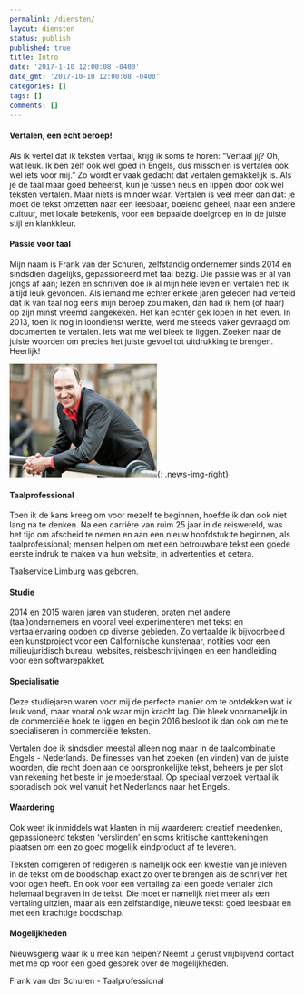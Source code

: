 ```yaml
---
permalink: /diensten/
layout: diensten
status: publish
published: true
title: Intro
date: '2017-1-10 12:00:08 -0400'
date_gmt: '2017-10-10 12:00:08 -0400'
categories: []
tags: []
comments: []
---
```

#### Vertalen, een echt beroep!

Als ik vertel dat ik teksten vertaal, krijg ik soms te horen: “Vertaal jij? Oh, wat leuk. Ik ben zelf ook wel goed in Engels, dus misschien is vertalen ook wel iets voor mij.” Zo wordt er vaak gedacht dat vertalen gemakkelijk is. Als je de taal maar goed beheerst, kun je tussen neus en lippen door ook wel teksten vertalen. Maar niets is minder waar. Vertalen is veel meer dan dat: je moet de tekst omzetten naar een leesbaar, boeiend geheel, naar een andere cultuur, met lokale betekenis, voor een bepaalde doelgroep en in de juiste stijl en klankkleur. 

#### Passie voor taal 
Mijn naam is Frank van der Schuren, zelfstandig ondernemer sinds 2014 en sindsdien dagelijks, gepassioneerd met taal bezig. Die passie was er al van jongs af aan; lezen en schrijven doe ik al mijn hele leven en vertalen heb ik altijd leuk gevonden. Als iemand me echter enkele jaren geleden had verteld dat ik van taal nog eens mijn beroep zou maken, dan had ik hem (of haar) op zijn minst vreemd aangekeken. Het kan echter gek lopen in het leven. In 2013, toen ik nog in loondienst werkte, werd me steeds vaker gevraagd om documenten te vertalen. Iets wat me wel bleek te liggen. Zoeken naar de juiste woorden om precies het juiste gevoel tot uitdrukking te brengen. Heerlijk!

![Frank vd Schuren](/img/Frank_1.jpg){: .news-img-right}

#### Taalprofessional
Toen ik de kans kreeg om voor mezelf te beginnen, hoefde ik dan ook niet lang na
te denken. Na een carrière van ruim 25 jaar in de reiswereld, was het tijd om afscheid te nemen en aan een nieuw hoofdstuk te beginnen, als taalprofessional; mensen helpen om met een betrouwbare tekst een goede eerste indruk te maken via hun website, in advertenties et cetera.

Taalservice Limburg was geboren.

#### Studie
2014 en 2015 waren jaren van studeren, praten met andere (taal)ondernemers en vooral veel experimenteren met tekst en vertaalervaring opdoen op diverse gebieden. Zo vertaalde ik bijvoorbeeld een kunstproject voor een Californische kunstenaar, notities voor een milieujuridisch bureau, websites, reisbeschrijvingen en een handleiding voor een softwarepakket.

#### Specialisatie
Deze studiejaren waren voor mij de perfecte manier om te ontdekken wat ik leuk vond, maar vooral ook waar mijn kracht lag. Die bleek voornamelijk in de commerciële hoek te liggen en begin 2016 besloot ik dan ook om me te specialiseren in commerciële teksten.

Vertalen doe ik sindsdien meestal alleen nog maar in de taalcombinatie Engels - Nederlands. De finesses van het zoeken (en vinden) van de juiste woorden, die recht doen aan de oorspronkelijke tekst, beheers je per slot van rekening het beste in je moederstaal. Op speciaal verzoek vertaal ik sporadisch ook wel vanuit het Nederlands naar het Engels.

#### Waardering
Ook weet ik inmiddels wat klanten in mij waarderen: creatief meedenken, gepassioneerd teksten ‘verslinden’ en soms kritische kanttekeningen plaatsen om een zo goed mogelijk eindproduct af te leveren.

Teksten corrigeren of redigeren is namelijk ook een kwestie van je inleven in de tekst om de boodschap exact zo over te brengen als de schrijver het voor ogen heeft. En ook voor een vertaling zal een goede vertaler zich helemaal begraven in de tekst. Die moet er namelijk niet meer als een vertaling uitzien, maar als een zelfstandige, nieuwe tekst: goed leesbaar en met een krachtige boodschap.

#### Mogelijkheden
Nieuwsgierig waar ik u mee kan helpen? Neemt u gerust vrijblijvend contact met me op voor een goed gesprek over de mogelijkheden.

Frank van der Schuren - Taalprofessional
